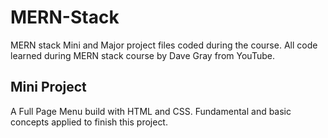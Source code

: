 # MERN-Stack
MERN stack Mini and Major project files coded during the course. All code learned during MERN stack course by Dave Gray from YouTube.
## Mini Project
A Full Page Menu build with HTML and CSS. Fundamental and basic concepts applied to finish this project.
